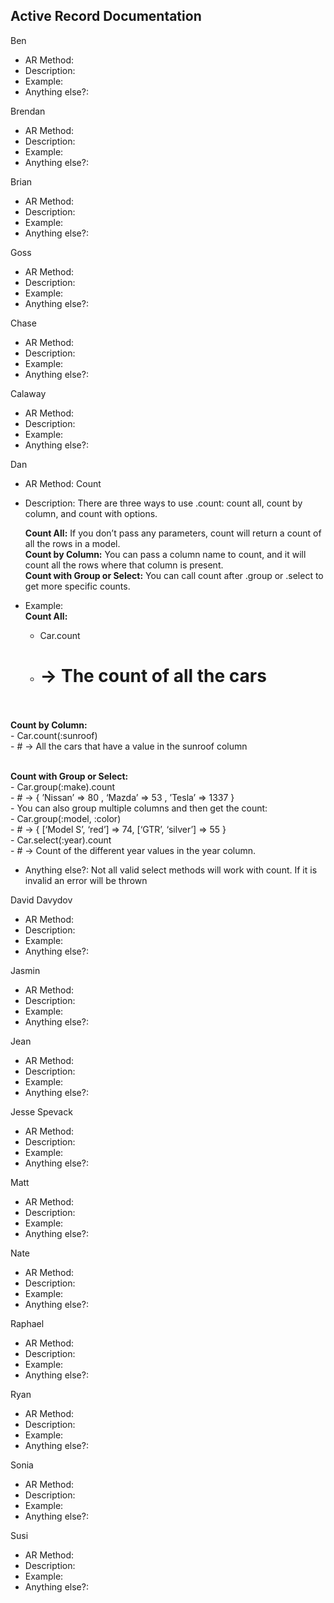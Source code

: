 ## Active Record Documentation

Ben

  * AR Method: 
  * Description:
  * Example:
  * Anything else?:

Brendan

  * AR Method: 
  * Description:
  * Example:
  * Anything else?:

Brian

  * AR Method: 
  * Description:
  * Example:
  * Anything else?:

Goss

  * AR Method: 
  * Description:
  * Example:
  * Anything else?:

Chase 

  * AR Method: 
  * Description:
  * Example:
  * Anything else?:

Calaway
  * AR Method: 
  * Description:
  * Example:
  * Anything else?:

Dan

  * AR Method: Count
  * Description: There are three ways to use .count: count all, count by column, and count with options.<br />

	**Count All:**  If you don’t pass any parameters, count will return a count of all the rows in a model.<br />
	**Count by Column:** You can pass a column name to count, and it will count all the rows where that column is present.<br />
	**Count with Group or Select:** You can call count after .group or .select to get more specific counts.<br />
  * Example:<br />
	**Count All:**  <br />
	-	Car.count<br />
	-	# -> The count of all the cars<br /><br />

**Count by Column:** <br />
	-	Car.count(:sunroof)<br />
	-	# -> All the cars that have a value in the sunroof column<br /><br />

**Count with Group or Select:** <br />
	-	Car.group(:make).count<br />
	-	# -> { ’Nissan’ => 80 , ‘Mazda’ => 53 , ’Tesla’ => 1337 }<br />
	-	You can also group multiple columns and then get the count:<br />
	-	Car.group(:model, :color)<br />
	-	# -> { [‘Model S’, ‘red’] => 74, [‘GTR’, ‘silver’] => 55 }<br />
	-	Car.select(:year).count<br />
	-	# -> Count of the different year values in the year column.<br />
  * Anything else?:  Not all valid select methods will work with count.  If it is invalid an error will be thrown

David Davydov

  * AR Method: 
  * Description:
  * Example:
  * Anything else?:

Jasmin

  * AR Method: 
  * Description:
  * Example:
  * Anything else?:

Jean

  * AR Method: 
  * Description:
  * Example:
  * Anything else?:

Jesse Spevack

  * AR Method: 
  * Description:
  * Example:
  * Anything else?:

Matt

  * AR Method: 
  * Description:
  * Example:
  * Anything else?:

Nate

  * AR Method: 
  * Description:
  * Example:
  * Anything else?:

Raphael

  * AR Method: 
  * Description:
  * Example:
  * Anything else?:

Ryan

  * AR Method: 
  * Description:
  * Example:
  * Anything else?:

Sonia

  * AR Method: 
  * Description:
  * Example:
  * Anything else?:

Susi

  * AR Method: 
  * Description:
  * Example:
  * Anything else?:
  
